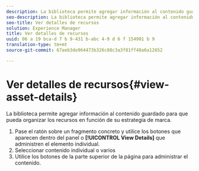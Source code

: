```yaml
---
description: La biblioteca permite agregar información al contenido guardado para que pueda organizar los recursos en función de su estrategia de marca.
seo-description: La biblioteca permite agregar información al contenido guardado para que pueda organizar los recursos en función de su estrategia de marca.
seo-title: Ver detalles de recursos
solution: Experience Manager
title: Ver detalles de recursos
uuid: 06 a 19 bca-d 7 b 9-431 b-abc 4-9 d 6 f 154901 b 9
translation-type: tm+mt
source-git-commit: 67aeb3de964473b326c88c3a3f81ff48a6a12652

---
```



# Ver detalles de recursos{#view-asset-details}

La biblioteca permite agregar información al contenido guardado para que pueda organizar los recursos en función de su estrategia de marca.

1. Pase el ratón sobre un fragmento concreto y utilice los botones que aparecen dentro del panel o **[!UICONTROL View Details]** que administren el elemento individual.
1. Seleccionar contenido individual o varios
1. Utilice los botones de la parte superior de la página para administrar el contenido.
